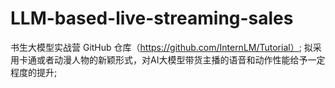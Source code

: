 # LLM-based-live-streaming-sales
书生大模型实战营 GitHub 仓库（https://github.com/InternLM/Tutorial）;
拟采用卡通或者动漫人物的新颖形式，对AI大模型带货主播的语音和动作性能给予一定程度的提升;
